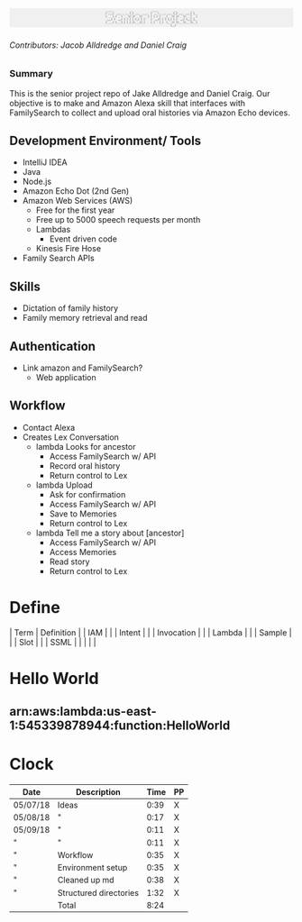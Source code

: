 ![Project Logo](header.png)
###### Contributors: Jacob Alldredge and Daniel Craig

### Summary
This is the senior project repo of Jake Alldredge and Daniel Craig. Our objective is to make and Amazon Alexa skill that interfaces with FamilySearch to collect and upload oral histories via Amazon Echo devices.

## Development Environment/ Tools
 - IntelliJ IDEA
 - Java
 - Node.js
 - Amazon Echo Dot (2nd Gen)
 - Amazon Web Services (AWS)
   - Free for the first year
   - Free up to 5000 speech requests per month
   - Lambdas
     - Event driven code
   - Kinesis Fire Hose
 - Family Search APIs

## Skills
 - Dictation of family history
 - Family memory retrieval and read

## Authentication
 - Link amazon and FamilySearch?
   - Web application

## Workflow
 - Contact Alexa
 - Creates Lex Conversation
   - lambda Looks for ancestor
     - Access FamilySearch w/ API
     - Record oral history
     - Return control to Lex
   - lambda Upload
     - Ask for confirmation
     - Access FamilySearch w/ API
     - Save to Memories
     - Return control to Lex
   - lambda Tell me a story about [ancestor]
     - Access FamilySearch w/ API
     - Access Memories
     - Read story
     - Return control to Lex

# Define

| Term       | Definition |
| IAM        |            |
| Intent     |            |
| Invocation |            |
| Lambda     |            |
| Sample     |            |
| Slot       |            |
| SSML       |            |
|            |            |

# Hello World

## arn:aws:lambda:us-east-1:545339878944:function:HelloWorld


# Clock

| Date     | Description                | Time | PP |
|----------|----------------------------|------|----|
| 05/07/18 | Ideas                      | 0:39 | X  |
| 05/08/18 | "                          | 0:17 | X  |
| 05/09/18 | "                          | 0:11 | X  |
| "        | "                          | 0:11 | X  |
| "        | Workflow                   | 0:35 | X  |
| "        | Environment setup          | 0:35 | X  |
| "        | Cleaned up md              | 0:38 | X  |
| "        | Structured directories     | 1:32 | X  |
|          | Total                      | 8:24 |    |
